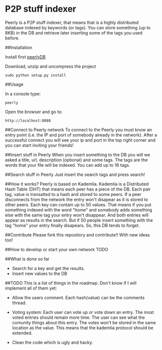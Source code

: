 # P2P stuff indexer
Peerly is a P2P stuff indexer, that means that is a highly distributed database indexed by keywords (or tags). You can store something (up to 8KB) in the DB and retrieve later inserting some of the tags you used before.

##Installation

Install first [peerlyDB](https://github.com/z4m0/peerlyDB)

Download, unzip and uncompress the project
```
sudo python setup.py install
```

##Usage

In a console type:
```
peerly
```

Open the browser and go to:
```
http://localhost:8080
```

##Connect to Peerly network
To connect to the Peerly you must know an entry point (i.e. the IP and port of somebody already in the network). After a successful connect you will see your ip and port in the top right corner and you can start inviting your friends!

##Insert stuff in Peerly
When you insert something to the DB you will we asked a title, url, description (optional) and some tags. The tags are the words that your file will be indexed. You can add up to 16 tags.

##Search stuff in Peerly
Just insert the search tags and press search!

##How it works?
Peerly is based on Kademlia. Kademlia is a Distributed Hash Table (DHT) that means each peer has a piece of the DB. 
Each pair tag, value is transalted to a hash and stored to some peers. If a peer disconnects from the network the entry won't disapear as it is stored to other peers. Each key can contain up to 50 values. That means if you put something indexed with the word "home" and somebody adds something else with the same tag your entry won't disappear. And both entries will appear as results in the search. But if 50 people insert something with the tag "home" your entry finally disapears. So, this DB tends to forget.

##Contribute
Please fork this repository and contribute!! With new ideas too!

##How to develop or start your own network
TODO

##What is done so far
* Search for a key and get the results.
* Insert new values to the DB

##TODO
This is a list of things in the roadmap. Don't know if I will implement all of them yet:

* Allow the users comment. Each hash(value) can be the comments thread.

* Voting system: Each user can vote up or vote down an entry. The most voted entries should remain more time. The user can see what the comunity things about this entry. The votes won't be stored in the same location as the value. This means that the kademlia protocol should be extended.

* Clean the code which is ugly and hacky.



